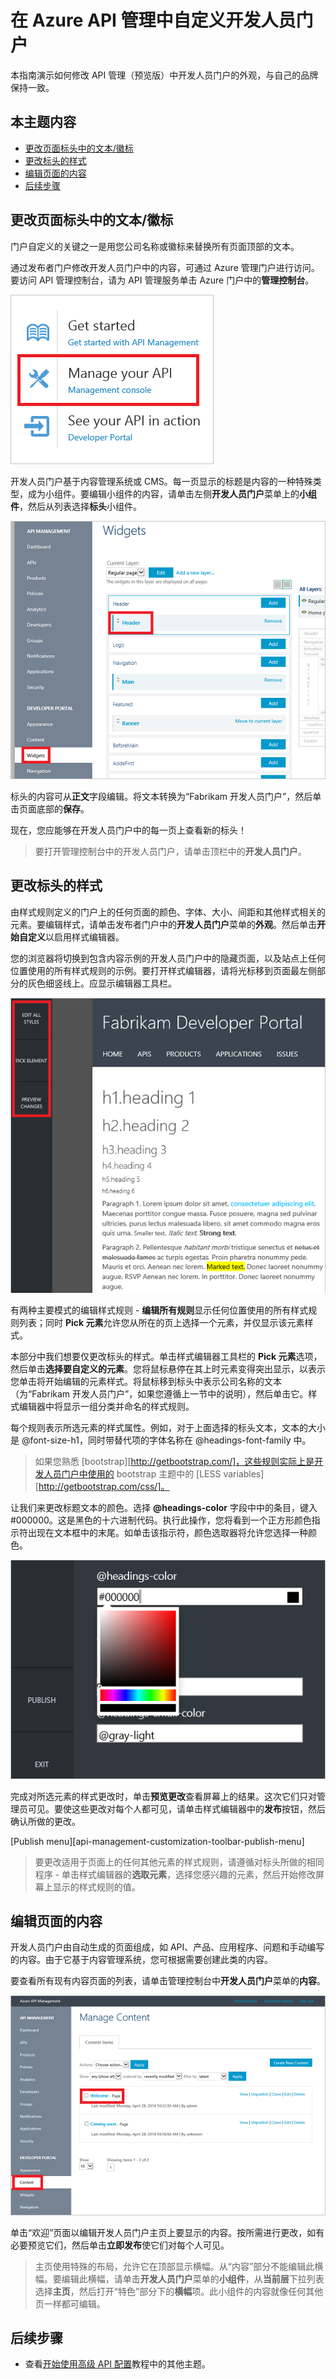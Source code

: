 <properties pageTitle="在 Azure API 管理中自定义开发人员门户" metaKeywords="" description="在 Azure API 管理中自定义开发人员门户。" metaCanonical="" services="" documentationCenter="API Management" title="在 Azure API 管理中自定义开发人员门户" authors="sdanie" solutions="" manager="" editor="" />
<tags ms.service=""
    ms.date=""
    wacn.date=""
    />

# 在 Azure API 管理中自定义开发人员门户

本指南演示如何修改 API 管理（预览版）中开发人员门户的外观，与自己的品牌保持一致。

## 本主题内容

-   [更改页面标头中的文本/徽标][更改页面标头中的文本/徽标]
-   [更改标头的样式][更改标头的样式]
-   [编辑页面的内容][编辑页面的内容]
-   [后续步骤][后续步骤]

## <a name="change-page-headers"> </a>更改页面标头中的文本/徽标

门户自定义的关键之一是用您公司名称或徽标来替换所有页面顶部的文本。

通过发布者门户修改开发人员门户中的内容，可通过 Azure 管理门户进行访问。要访问 API 管理控制台，请为 API 管理服务单击 Azure 门户中的**管理控制台**。

![管理控制台][管理控制台]

开发人员门户基于内容管理系统或 CMS。每一页显示的标题是内容的一种特殊类型，成为小组件。要编辑小组件的内容，请单击左侧**开发人员门户**菜单上的**小组件**，然后从列表选择**标头**小组件。

![小组件标头][小组件标头]

标头的内容可从**正文**字段编辑。将文本转换为“Fabrikam 开发人员门户”，然后单击页面底部的**保存**。

现在，您应能够在开发人员门户中的每一页上查看新的标头！

> 要打开管理控制台中的开发人员门户，请单击顶栏中的**开发人员门户**。

## <a name="change-headers-styling"> </a>更改标头的样式

由样式规则定义的门户上的任何页面的颜色、字体、大小、间距和其他样式相关的元素。要编辑样式，请单击发布者门户中的**开发人员门户**菜单的**外观**。然后单击**开始自定义**以启用样式编辑器。

您的浏览器将切换到包含内容示例的开发人员门户中的隐藏页面，以及站点上任何位置使用的所有样式规则的示例。要打开样式编辑器，请将光标移到页面最左侧部分的灰色细竖线上。应显示编辑器工具栏。

![自定义工具栏][自定义工具栏]

有两种主要模式的编辑样式规则 - **编辑所有规则**显示任何位置使用的所有样式规则列表；同时 **Pick 元素**允许您从所在的页上选择一个元素，并仅显示该元素样式。

本部分中我们想要仅更改标头的样式。单击样式编辑器工具栏的 **Pick 元素**选项，然后单击**选择要自定义的元素**。您将鼠标悬停在其上时元素变得突出显示，以表示您单击将开始编辑的元素样式。将鼠标移到标头中表示公司名称的文本（为“Fabrikam 开发人员门户”，如果您遵循上一节中的说明），然后单击它。样式编辑器中将显示一组分类并命名的样式规则。

每个规则表示所选元素的样式属性。例如，对于上面选择的标头文本，文本的大小是 @font-size-h1，同时带替代项的字体名称在 @headings-font-family 中。

> 如果您熟悉 [bootstrap][http://getbootstrap.com/]，这些规则实际上是开发人员门户中使用的 bootstrap 主题中的 [LESS variables][http://getbootstrap.com/css/]。

让我们来更改标题文本的颜色。选择 **@headings-color** 字段中中的条目，键入 \#000000。这是黑色的十六进制代码。执行此操作，您将看到一个正方形颜色指示符出现在文本框中的末尾。如单击该指示符，颜色选取器将允许您选择一种颜色。

![颜色选取器][颜色选取器]

完成对所选元素的样式更改时，单击**预览更改**查看屏幕上的结果。这次它们只对管理员可见。要使这些更改对每个人都可见，请单击样式编辑器中的**发布**按钮，然后确认所做的更改。

[Publish menu][api-management-customization-toolbar-publish-menu]

> 要更改适用于页面上的任何其他元素的样式规则，请遵循对标头所做的相同程序 - 单击样式编辑器的**选取元素**，选择您感兴趣的元素，然后开始修改屏幕上显示的样式规则的值。

## <a name="edit-page-contents"> </a>编辑页面的内容

开发人员门户由自动生成的页面组成，如 API、产品、应用程序、问题和手动编写的内容。由于它基于内容管理系统，您可根据需要创建此类的内容。

要查看所有现有内容页面的列表，请单击管理控制台中**开发人员门户**菜单的**内容**。

![管理内容][管理内容]

单击“欢迎”页面以编辑开发人员门户主页上要显示的内容。按所需进行更改，如有必要预览它们，然后单击**立即发布**使它们对每个人可见。

> 主页使用特殊的布局，允许它在顶部显示横幅。从“内容”部分不能编辑此横幅。要编辑此横幅，请单击**开发人员门户**菜单的**小组件**，从**当前层**下拉列表选择**主页**，然后打开“特色”部分下的**横幅**项。此小组件的内容就像任何其他页一样都可编辑。

## <a name="next-steps"> </a>后续步骤

-   查看[开始使用高级 API 配置][开始使用高级 API 配置]教程中的其他主题。

  [更改页面标头中的文本/徽标]: #change-page-headers
  [更改标头的样式]: #change-headers-styling
  [编辑页面的内容]: #edit-page-contents
  [后续步骤]: #next-steps
  [管理控制台]: ./media/api-management-customize-portal/api-management-management-console.png
  [小组件标头]: ./media/api-management-customize-portal/api-management-widgets-header.png
  [自定义工具栏]: ./media/api-management-customize-portal/api-management-customization-toolbar.png
  [颜色选取器]: ./media/api-management-customize-portal/api-management-customization-toolbar-color-picker.png
  [管理内容]: ./media/api-management-customize-portal/api-management-customization-manage-content.png
  [开始使用高级 API 配置]: ../api-management-get-started-advanced
